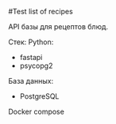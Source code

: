 #Test list of recipes

API базы для рецептов блюд.

Стек:
Python:
  - fastapi
  - psycopg2


База данных:
 - PostgreSQL


Docker compose
